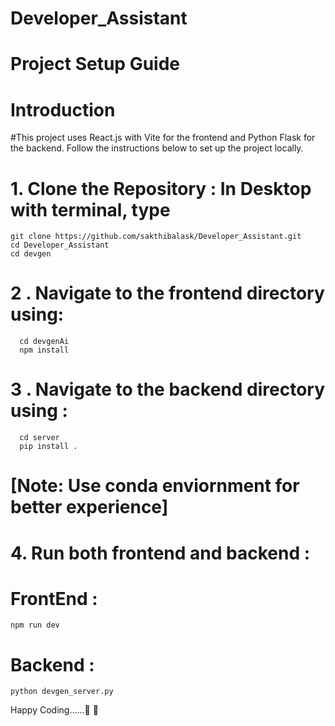 # Developer_Assistant

# Project Setup Guide

# Introduction
#This project uses React.js with Vite for the frontend and Python Flask for the backend. Follow the instructions below to set up the project locally.

# 1. Clone the Repository : In Desktop with terminal, type
    git clone https://github.com/sakthibalask/Developer_Assistant.git
    cd Developer_Assistant
    cd devgen
# 2 . Navigate to the frontend directory using: 
      cd devgenAi
      npm install
# 3 . Navigate to the backend directory using : 
      cd server
      pip install .
# [Note: Use conda enviornment for better experience]

# 4. Run both frontend and backend : 
# FrontEnd : 
    npm run dev
# Backend : 
    python devgen_server.py

Happy Coding......🚀 🚀
